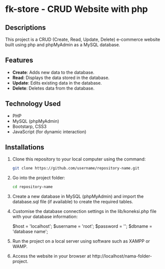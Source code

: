 # fk-store - CRUD Website with php

## Descriptions

This project is a CRUD (Create, Read, Update, Delete) e-commerce website built using php and phpMyAdmin as a MySQL database.

## Features

- **Create**: Adds new data to the database.
- **Read**: Displays the data stored in the database.
- **Update**: Edits existing data in the database.
- **Delete**: Deletes data from the database.

## Technology Used

- PHP
- MySQL (phpMyAdmin)
- Bootstarp, CSS3
- JavaScript (for dynamic interaction)

## Installations

1. Clone this repository to your local computer using the command:

   ```bash
   git clone https://github.com/username/repository-name.git
   
2. Go into the project folder:

   ```bash
   cd repository-name

3. Create a new database in MySQL (phpMyAdmin) and import the database.sql file (if available) to create the required tables.

4. Customise the database connection settings in the lib/koneksi.php file with your database information:

   $host = 'localhost';
   $username = 'root';
   $password = '';
   $dbname = 'database name'; 

5. Run the project on a local server using software such as XAMPP or WAMP.

6. Access the website in your browser at http://localhost/nama-folder-project.
